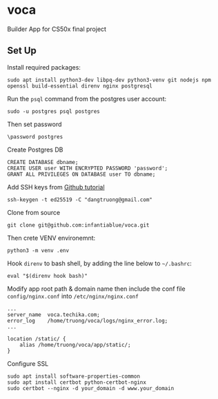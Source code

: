 # voca
Builder App for CS50x final project

## Set Up

Install required packages:

    sudo apt install python3-dev libpq-dev python3-venv git nodejs npm openssl build-essential direnv nginx postgresql

Run the `psql` command from the postgres user account:

    sudo -u postgres psql postgres

Then set password

    \password postgres

Create Postgres DB

    CREATE DATABASE dbname;
    CREATE USER user WITH ENCRYPTED PASSWORD 'password';
    GRANT ALL PRIVILEGES ON DATABASE user TO dbname;

Add SSH keys from [Github tutorial](https://docs.github.com/en/github/authenticating-to-github/generating-a-new-ssh-key-and-adding-it-to-the-ssh-agent)

    ssh-keygen -t ed25519 -C "dangtruong@gmail.com"

Clone from source

    git clone git@github.com:infantiablue/voca.git

Then crete VENV environemnt:

    python3 -m venv .env

Hook `direnv` to bash shell, by adding the line below to `~/.bashrc`:

    eval "$(direnv hook bash)"

 Modify app root path & domain name then include the conf file `config/nginx.conf` into `/etc/nginx/nginx.conf`

    ...
    server_name  voca.techika.com;
    error_log    /home/truong/voca/logs/nginx_error.log;
    ...

    location /static/ {
        alias /home/truong/voca/app/static/;
    }

Configure SSL

    sudo apt install software-properties-common
    sudo apt install certbot python-certbot-nginx
    sudo certbot --nginx -d your_domain -d www.your_domain